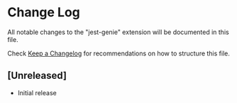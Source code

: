 # Change Log

All notable changes to the "jest-genie" extension will be documented in this file.

Check [Keep a Changelog](http://keepachangelog.com/) for recommendations on how to structure this file.

## [Unreleased]

- Initial release
